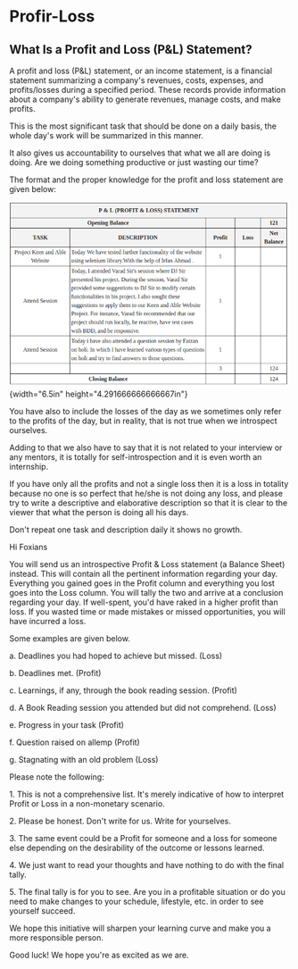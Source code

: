 # Profir-Loss
**What Is a Profit and Loss (P&L) Statement?**
----------------------------------------------

A profit and loss (P&L) statement, or an income statement, is a
financial statement summarizing a company\'s revenues, costs, expenses,
and profits/losses during a specified period. These records provide
information about a company's ability to generate revenues, manage
costs, and make profits.

This is the most significant task that should be done on a daily basis,
the whole day's work will be summarized in this manner.

It also gives us accountability to ourselves that what we all are doing
is doing. Are we doing something productive or just wasting our time?

The format and the proper knowledge for the profit and loss statement
are given below:

![](.//media/image1.png){width="6.5in" height="4.291666666666667in"}

You have also to include the losses of the day as we sometimes only
refer to the profits of the day, but in reality, that is not true when
we introspect ourselves.

Adding to that we also have to say that it is not related to your
interview or any mentors, it is totally for self-introspection and it is
even worth an internship.

If you have only all the profits and not a single loss then it is a loss
in totality because no one is so perfect that he/she is not doing any
loss, and please try to write a descriptive and elaborative description
so that it is clear to the viewer that what the person is doing all his
days.

Don\'t repeat one task and description daily it shows no growth.

Hi Foxians

You will send us an introspective Profit & Loss statement (a Balance
Sheet) instead. This will contain all the pertinent information
regarding your day. Everything you gained goes in the Profit column and
everything you lost goes into the Loss column. You will tally the two
and arrive at a conclusion regarding your day. If well-spent, you\'d
have raked in a higher profit than loss. If you wasted time or made
mistakes or missed opportunities, you will have incurred a loss.

Some examples are given below.

a\. Deadlines you had hoped to achieve but missed. (Loss)

b\. Deadlines met. (Profit)

c\. Learnings, if any, through the book reading session. (Profit)

d\. A Book Reading session you attended but did not comprehend. (Loss)

e\. Progress in your task (Profit)

f\. Question raised on allemp (Profit)

g\. Stagnating with an old problem (Loss)

Please note the following:

1\. This is not a comprehensive list. It\'s merely indicative of how to
interpret Profit or Loss in a non-monetary scenario.

2\. Please be honest. Don\'t write for us. Write for yourselves.

3\. The same event could be a Profit for someone and a loss for someone
else depending on the desirability of the outcome or lessons learned.

4\. We just want to read your thoughts and have nothing to do with the
final tally.

5\. The final tally is for you to see. Are you in a profitable situation
or do you need to make changes to your schedule, lifestyle, etc. in
order to see yourself succeed.

We hope this initiative will sharpen your learning curve and make you a
more responsible person.

Good luck! We hope you\'re as excited as we are.
